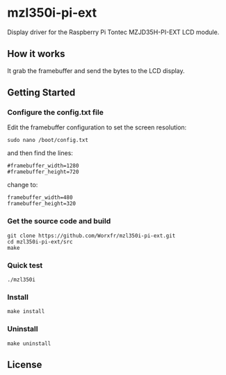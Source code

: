 # mzl350i-pi-ext
Display driver for the Raspberry Pi Tontec MZJD35H-PI-EXT LCD module.

## How it works
It grab the framebuffer and send the bytes to the LCD display.

## Getting Started

### Configure the config.txt file
Edit the framebuffer configuration to set the screen resolution:

    sudo nano /boot/config.txt

and then find the lines:
  
    #framebuffer_width=1280 
    #framebuffer_height=720 

change to:
 
    framebuffer_width=480 
    framebuffer_height=320

### Get the source code and build

    git clone https://github.com/Worxfr/mzl350i-pi-ext.git
    cd mzl350i-pi-ext/src
    make

### Quick test

    ./mzl350i

### Install

    make install

### Uninstall

    make uninstall

## License



